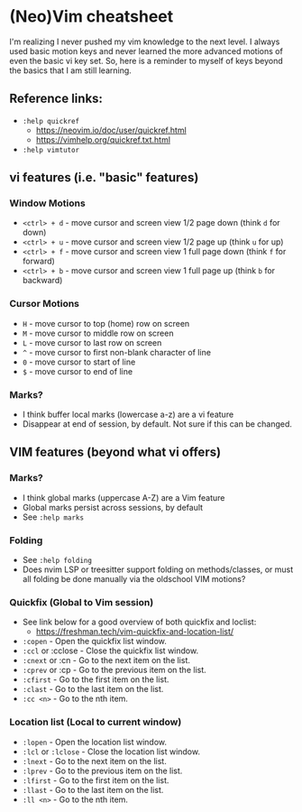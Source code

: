 (Neo)Vim cheatsheet
===================

I'm realizing I never pushed my vim knowledge to the next level. I always used
basic motion keys and never learned the more advanced motions of even the basic
vi key set. So, here is a reminder to myself of keys beyond the basics that I
am still learning.

## Reference links:
  * `:help quickref`
    - https://neovim.io/doc/user/quickref.html
    - https://vimhelp.org/quickref.txt.html
  * `:help vimtutor`

## vi features (i.e. "basic" features)
### Window Motions
  * `<ctrl> + d` - move cursor and screen view 1/2 page down (think `d` for down)
  * `<ctrl> + u` - move cursor and screen view 1/2 page up (think `u` for up)
  * `<ctrl> + f` - move cursor and screen view 1 full page down (think `f` for forward)
  * `<ctrl> + b` - move cursor and screen view 1 full page up (think `b` for backward)
### Cursor Motions
  * `H` - move cursor to top (home) row on screen
  * `M` - move cursor to middle row on screen
  * `L` - move cursor to last row on screen
  * `^` - move cursor to first non-blank character of line
  * `0` - move cursor to start of line
  * `$` - move cursor to end of line
### Marks?
  * I think buffer local marks (lowercase a-z) are a vi feature
  * Disappear at end of session, by default. Not sure if this can be changed.

## VIM features (beyond what vi offers)
### Marks?
  * I think global marks (uppercase A-Z) are a Vim feature
  * Global marks persist across sessions, by default
  * See `:help marks`
### Folding
  * See `:help folding`
  * Does nvim LSP or treesitter support folding on methods/classes, or must
      all folding be done manually via the oldschool VIM motions?
### Quickfix (Global to Vim session)
  * See link below for a good overview of both quickfix and loclist:
    - https://freshman.tech/vim-quickfix-and-location-list/
  * `:copen` - Open the quickfix list window.
  * `:ccl` or :cclose - Close the quickfix list window.
  * `:cnext` or :cn - Go to the next item on the list.
  * `:cprev` or :cp - Go to the previous item on the list.
  * `:cfirst` - Go to the first item on the list.
  * `:clast` - Go to the last item on the list.
  * `:cc <n>` - Go to the nth item.
### Location list (Local to current window)
  * `:lopen` - Open the location list window.
  * `:lcl` or `:lclose` - Close the location list window.
  * `:lnext` - Go to the next item on the list.
  * `:lprev` - Go to the previous item on the list.
  * `:lfirst` - Go to the first item on the list.
  * `:llast` - Go to the last item on the list.
  * `:ll <n>` - Go to the nth item.
